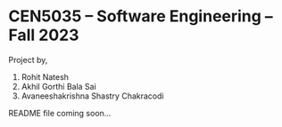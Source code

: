 # CEN5035 – Software Engineering – Fall 2023

Project by,
1. Rohit Natesh
2. Akhil Gorthi Bala Sai
3. Avaneeshakrishna Shastry Chakracodi

README file coming soon...